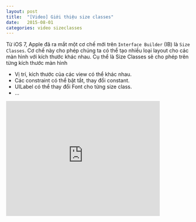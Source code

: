 ```yaml
---
layout: post
title:  "[Video] Giới thiệu size classes"
date:   2015-08-01
categories: video sizeclasses
---
```

Từ iOS 7, Apple đã ra mắt một cơ chế mới trên `Interface Builder` (IB) là `Size Classes`. Cơ chế này cho phép chúng ta có thể tạo nhiều loại layout cho các màn hình với kích thước khác nhau. Cụ thể là Size Classes sẽ cho phép trên từng kích thước màn hình  
- Vị trí, kích thước của các view có thể khác nhau.  
- Các constraint có thể bật tắt, thay đổi constant.  
- UILabel có thể thay đổi Font cho từng size class.  
- ...
<iframe width="420" height="315" src="https://www.youtube.com/embed/Fu5fZ6tseD4" frameborder="0" allowfullscreen></iframe>